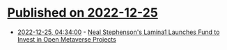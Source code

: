 # [Published on 2022-12-25](index.md)

* [2022-12-25, 04:34:00](https://tech.slashdot.org/story/22/12/24/1551243/neal-stephensons-lamina1-launches-fund-to-invest-in-open-metaverse-projects?utm_source=rss1.0mainlinkanon&utm_medium=feed) - [Neal Stephenson's Lamina1 Launches Fund to Invest in Open Metaverse Projects](https://tech.slashdot.org/story/22/12/24/1551243/neal-stephensons-lamina1-launches-fund-to-invest-in-open-metaverse-projects?utm_source=rss1.0mainlinkanon&utm_medium=feed)
